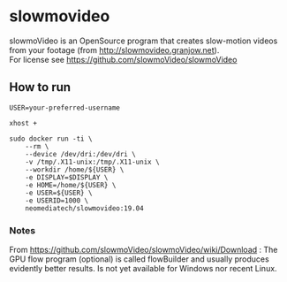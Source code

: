# slowmovideo
slowmoVideo is an OpenSource program that creates slow-motion videos from your footage (from http://slowmovideo.granjow.net).  
For license see https://github.com/slowmoVideo/slowmoVideo

## How to run
```
USER=your-preferred-username

xhost +

sudo docker run -ti \
    --rm \
    --device /dev/dri:/dev/dri \
    -v /tmp/.X11-unix:/tmp/.X11-unix \
    --workdir /home/${USER} \
    -e DISPLAY=$DISPLAY \
    -e HOME=/home/${USER} \
    -e USER=${USER} \
    -e USERID=1000 \
    neomediatech/slowmovideo:19.04
```

### Notes
From https://github.com/slowmoVideo/slowmoVideo/wiki/Download : The GPU flow program (optional) is called flowBuilder and usually produces evidently better results. Is not yet available for Windows nor recent Linux.
